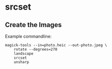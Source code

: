# srcset

## Create the Images

Example commandline:

```
magick-tools --in=photo.heic --out-photo.jpeg \
	rotate --degrees=270
	landscape
	srcset
	unsharp
```

